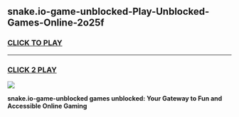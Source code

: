 
## snake.io-game-unblocked-Play-Unblocked-Games-Online-2o25f
<h3>
<a href="https://premium76.site?title=snake.io-game-unblocked&ref=25A">CLICK TO PLAY</a></h3>
<hr>

<h3>
<a href="https://premium76.site?title=snake.io-game-unblocked&ref=25A">CLICK 2 PLAY</a>
  
</h3>

<a href="https://premium76.site?title=snake.io-game-unblocked&ref=25A"><img src="https://clearcache.store/games.png"></a>


**snake.io-game-unblocked games unblocked: Your Gateway to Fun and Accessible Online Gaming**
